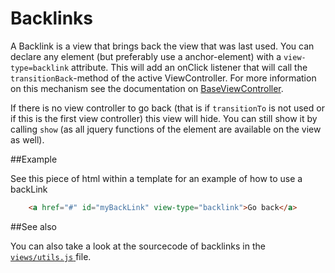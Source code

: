 Backlinks
=========

A Backlink is a view that brings back the view that was last used. You can declare any element (but preferably use
a anchor-element) with a `view-type=backlink` attribute. This will add an onClick listener that will call the
`transitionBack`-method of the active ViewController. For more information on this mechanism see the documentation
on [BaseViewController](../baseviewcontroller.js).

If there is no view controller to go back (that is if `transitionTo` is not used or if this is the first view controller)
this view will hide. You can still show it by calling `show` (as all jquery functions of the element are available on
the view as well).


##Example

See this piece of html within a template for an example of how to use a backLink

```html
	<a href="#" id="myBackLink" view-type="backlink">Go back</a>
```

##See also

You can also take a look at the sourcecode of backlinks in the [ `views/utils.js` ](../../views/utils.js) file.
